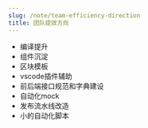 ```yaml
---
slug: /note/team-efficiency-direction
title: 团队提效方向
---
```

- 编译提升
- 组件沉淀
- 区块模板
- vscode插件辅助
- 前后端接口规范和字典建设
- 自动化mock
- 发布流水线改造
- 小的自动化脚本
